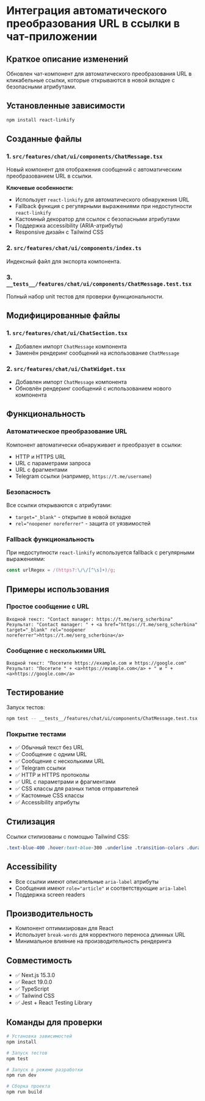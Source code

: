 # Интеграция автоматического преобразования URL в ссылки в чат-приложении

## Краткое описание изменений

Обновлен чат-компонент для автоматического преобразования URL в кликабельные ссылки, которые открываются в новой вкладке с безопасными атрибутами.

## Установленные зависимости

```bash
npm install react-linkify
```

## Созданные файлы

### 1. `src/features/chat/ui/components/ChatMessage.tsx`
Новый компонент для отображения сообщений с автоматическим преобразованием URL в ссылки.

**Ключевые особенности:**
- Использует `react-linkify` для автоматического обнаружения URL
- Fallback функция с регулярными выражениями при недоступности `react-linkify`
- Кастомный декоратор для ссылок с безопасными атрибутами
- Поддержка accessibility (ARIA-атрибуты)
- Responsive дизайн с Tailwind CSS

### 2. `src/features/chat/ui/components/index.ts`
Индексный файл для экспорта компонента.

### 3. `__tests__/features/chat/ui/components/ChatMessage.test.tsx`
Полный набор unit тестов для проверки функциональности.

## Модифицированные файлы

### 1. `src/features/chat/ui/ChatSection.tsx`
- Добавлен импорт `ChatMessage` компонента
- Заменён рендеринг сообщений на использование `ChatMessage`

### 2. `src/features/chat/ui/ChatWidget.tsx`
- Добавлен импорт `ChatMessage` компонента
- Обновлён рендеринг сообщений с использованием нового компонента

## Функциональность

### Автоматическое преобразование URL
Компонент автоматически обнаруживает и преобразует в ссылки:
- HTTP и HTTPS URL
- URL с параметрами запроса
- URL с фрагментами
- Telegram ссылки (например, `https://t.me/username`)

### Безопасность
Все ссылки открываются с атрибутами:
- `target="_blank"` - открытие в новой вкладке
- `rel="noopener noreferrer"` - защита от уязвимостей

### Fallback функциональность
При недоступности `react-linkify` используется fallback с регулярными выражениями:
```javascript
const urlRegex = /(https?:\/\/[^\s]+)/g;
```

## Примеры использования

### Простое сообщение с URL
```
Входной текст: "Contact manager: https://t.me/serg_scherbina"
Результат: "Contact manager: " + <a href="https://t.me/serg_scherbina" target="_blank" rel="noopener noreferrer">https://t.me/serg_scherbina</a>
```

### Сообщение с несколькими URL
```
Входной текст: "Посетите https://example.com и https://google.com"
Результат: "Посетите " + <a>https://example.com</a> + " и " + <a>https://google.com</a>
```

## Тестирование

Запуск тестов:
```bash
npm test -- __tests__/features/chat/ui/components/ChatMessage.test.tsx
```

### Покрытие тестами
- ✅ Обычный текст без URL
- ✅ Сообщение с одним URL
- ✅ Сообщение с несколькими URL
- ✅ Telegram ссылки
- ✅ HTTP и HTTPS протоколы
- ✅ URL с параметрами и фрагментами
- ✅ CSS классы для разных типов отправителей
- ✅ Кастомные CSS классы
- ✅ Accessibility атрибуты

## Стилизация

Ссылки стилизованы с помощью Tailwind CSS:
```css
.text-blue-400 .hover:text-blue-300 .underline .transition-colors .duration-200
```

## Accessibility

- Все ссылки имеют описательные `aria-label` атрибуты
- Сообщения имеют `role="article"` и соответствующие `aria-label`
- Поддержка screen readers

## Производительность

- Компонент оптимизирован для React
- Использует `break-words` для корректного переноса длинных URL
- Минимальное влияние на производительность рендеринга

## Совместимость

- ✅ Next.js 15.3.0
- ✅ React 19.0.0
- ✅ TypeScript
- ✅ Tailwind CSS
- ✅ Jest + React Testing Library

## Команды для проверки

```bash
# Установка зависимостей
npm install

# Запуск тестов
npm test

# Запуск в режиме разработки
npm run dev

# Сборка проекта
npm run build
```